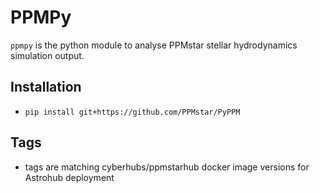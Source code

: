 # PPMPy

`ppmpy` is the python module to analyse PPMstar stellar hydrodynamics simulation output.

## Installation

* `pip install git+https://github.com/PPMstar/PyPPM`

## Tags
* tags are matching cyberhubs/ppmstarhub docker image versions for Astrohub deployment